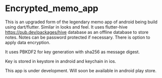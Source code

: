 # Encrypted_memo_app

This is an upgraded form of the legendary memo app of android being build using dart/flutter. Similar in looks and feel.
It uses flutter-hive https://pub.dev/packages/hive database as an offline database to store notes.
Notes can be password protected if necessary. There is option to apply data encryption.

It uses PBKDF2 for key generation with sha256 as message digest.

Key is stored in keystore in android and keychain in ios.

This app is under development. Will soon be available in android play store.
